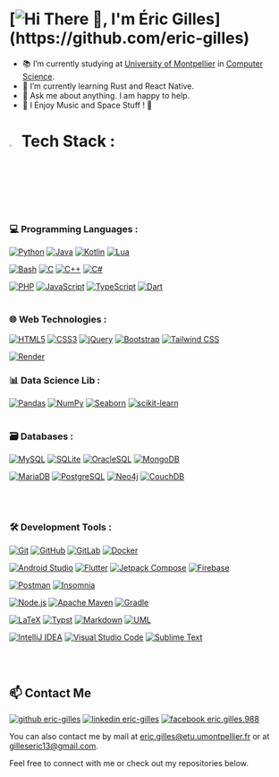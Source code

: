 # [![Hi There 👋, I'm Éric Gilles](https://readme-typing-svg.herokuapp.com?color=%0A78B1FF&font=Operator+Mono&size=35&pause=3000&vCenter=true&center=true&random=false&width=940&lines=Hi+There+%F0%9F%91%8B%2C+I'm+%C3%89ric+Gilles;Welcome+to+my+Github+page+!)](https://github.com/eric-gilles)  

- 📚 I’m currently studying at [University of Montpellier](https://sciences.edu.umontpellier.fr/) in [Computer Science](https://informatique-fds.edu.umontpellier.fr/).
- 🌱 I’m currently learning Rust and React Native.
- 💬 Ask me about anything. I am happy to help.
- 🎵 I Enjoy Music and Space Stuff ! 🚀
<!--- 📁 Check out my [Portfolio](https://eric-gilles.github.io/) ! --->

#

# [<img src="https://media2.giphy.com/media/QssGEmpkyEOhBCb7e1/giphy.gif?cid=ecf05e47a0n3gi1bfqntqmob8g9aid1oyj2wr3ds3mg700bl&rid=giphy.gif" width="3%">](https://github.com/eric-gilles) Tech Stack :

### 💻 Programming Languages :
[![Python](https://img.shields.io/badge/Python-3776AB?style=for-the-badge&logo=python&logoColor=white)](https://www.python.org/)
[![Java](https://img.shields.io/badge/Java-007396?style=for-the-badge&logo=openjdk&logoColor=white)](https://openjdk.java.net/)
[![Kotlin](https://img.shields.io/badge/Kotlin-0095D5?style=for-the-badge&logo=kotlin&logoColor=white)](https://kotlinlang.org/)
[![Lua](https://img.shields.io/badge/Lua-2C2D72?style=for-the-badge&logo=lua&logoColor=white)](https://www.lua.org/)

[![Bash](https://img.shields.io/badge/Bash-4EAA25?style=for-the-badge&logo=gnu-bash&logoColor=white)](https://www.gnu.org/software/bash/)
[![C](https://img.shields.io/badge/C-A8B9CC?style=for-the-badge&logo=c&logoColor=white)](https://www.iso.org/standard/74528.html)
[![C++](https://img.shields.io/badge/C++-00599C?style=for-the-badge&logo=c%2B%2B&logoColor=white)](https://isocpp.org/)
[![C#](https://img.shields.io/badge/C%23-239120?style=for-the-badge&logo=c-sharp&logoColor=white)](https://docs.microsoft.com/en-us/dotnet/csharp/)

[![PHP](https://img.shields.io/badge/PHP-777BB4?style=for-the-badge&logo=php&logoColor=white)](https://www.php.net/)
[![JavaScript](https://img.shields.io/badge/JavaScript-F7DF1E?style=for-the-badge&logo=javascript&logoColor=black)](https://developer.mozilla.org/en-US/docs/Web/JavaScript)
[![TypeScript](https://img.shields.io/badge/TypeScript-3178C6?style=for-the-badge&logo=typescript&logoColor=white)](https://www.typescriptlang.org/)
[![Dart](https://img.shields.io/badge/Dart-0175C2?style=for-the-badge&logo=dart&logoColor=white)](https://dart.dev/)<br/><br/>


### 🌐 Web Technologies :
[![HTML5](https://img.shields.io/badge/HTML5-E34F26?style=for-the-badge&logo=html5&logoColor=white)](https://developer.mozilla.org/en-US/docs/Web/HTML)
[![CSS3](https://img.shields.io/badge/CSS3-1572B6?style=for-the-badge&logo=css3&logoColor=white)](https://developer.mozilla.org/en-US/docs/Web/CSS)
[![jQuery](https://img.shields.io/badge/jQuery-0769AD?style=for-the-badge&logo=jquery&logoColor=white)](https://jquery.com/)
[![Bootstrap](https://img.shields.io/badge/Bootstrap-563D7C?style=for-the-badge&logo=bootstrap&logoColor=white)](https://getbootstrap.com/)
[![Tailwind CSS](https://img.shields.io/badge/Tailwind_CSS-38B2AC?style=for-the-badge&logo=tailwind-css&logoColor=white)](https://tailwindcss.com/)

[![Render](https://img.shields.io/badge/Render-333333?style=for-the-badge&logo=render&logoColor=white)](https://render.com/)


### 📊 Data Science Lib :
[![Pandas](https://img.shields.io/badge/Pandas-150458?style=for-the-badge&logo=pandas&logoColor=white)](https://pandas.pydata.org/)
[![NumPy](https://img.shields.io/badge/NumPy-013243?style=for-the-badge&logo=numpy&logoColor=white)](https://numpy.org/)
[![Seaborn](https://img.shields.io/badge/Seaborn-4EAE9C?style=for-the-badge&logo=seaborn&logoColor=white)](https://seaborn.pydata.org/)
[![scikit-learn](https://img.shields.io/badge/scikit_learn-F7931E?style=for-the-badge&logo=scikit-learn&logoColor=white)](https://scikit-learn.org/stable/)<br/><br/>


### 🗃️ Databases :
[![MySQL](https://img.shields.io/badge/MySQL-4479A1?style=for-the-badge&logo=mysql&logoColor=white)](https://www.mysql.com/)
[![SQLite](https://img.shields.io/badge/SQLite-003B57?style=for-the-badge&logo=sqlite&logoColor=white)](https://www.sqlite.org/index.html)
[![OracleSQL](https://img.shields.io/badge/OracleSQL-F80000?style=for-the-badge&logo=oracle&logoColor=white)](https://www.oracle.com/database/)
[![MongoDB](https://img.shields.io/badge/MongoDB-47A248?style=for-the-badge&logo=mongodb&logoColor=white)](https://www.mongodb.com/)

[![MariaDB](https://img.shields.io/badge/MariaDB-003545?style=for-the-badge&logo=mariadb&logoColor=white)](https://mariadb.org/)
[![PostgreSQL](https://img.shields.io/badge/PostgreSQL-336791?style=for-the-badge&logo=postgresql&logoColor=white)](https://www.postgresql.org/)
[![Neo4j](https://img.shields.io/badge/Neo4j-008CC1?style=for-the-badge&logo=neo4j&logoColor=white)](https://neo4j.com/)
[![CouchDB](https://img.shields.io/badge/CouchDB-D9A73F?style=for-the-badge&logo=apache-couchdb&logoColor=white)](https://couchdb.apache.org/)

<br/><br/>


### 🛠️ Development Tools :
[![Git](https://img.shields.io/badge/Git-F05032?style=for-the-badge&logo=git&logoColor=white)](https://git-scm.com/)
[![GitHub](https://img.shields.io/badge/GitHub-181717?style=for-the-badge&logo=github&logoColor=white)](https://github.com)
[![GitLab](https://img.shields.io/badge/GitLab-FCA121?style=for-the-badge&logo=gitlab&logoColor=white)](https://gitlab.com/)
[![Docker](https://img.shields.io/badge/Docker-2496ED?style=for-the-badge&logo=docker&logoColor=white)](https://www.docker.com/)

[![Android Studio](https://img.shields.io/badge/Android_Studio-3DDC84?style=for-the-badge&logo=android-studio&logoColor=white)](https://developer.android.com/studio)
[![Flutter](https://img.shields.io/badge/Flutter-02569B?style=for-the-badge&logo=flutter&logoColor=white)](https://flutter.dev/)
[![Jetpack Compose](https://img.shields.io/badge/Jetpack_Compose-6200EE?style=for-the-badge&logo=android&logoColor=white)](https://developer.android.com/jetpack/compose)
[![Firebase](https://img.shields.io/badge/Firebase-FFCA28?style=for-the-badge&logo=firebase&logoColor=white)](https://firebase.google.com/)

[![Postman](https://img.shields.io/badge/Postman-FF6C37?style=for-the-badge&logo=postman&logoColor=white)](https://www.postman.com/)
[![Insomnia](https://img.shields.io/badge/Insomnia-5849BE?style=for-the-badge&logo=insomnia&logoColor=white)](https://insomnia.rest/)

[![Node.js](https://img.shields.io/badge/Node.js-339933?style=for-the-badge&logo=node.js&logoColor=white)](https://nodejs.org/en/)
[![Apache Maven](https://img.shields.io/badge/Apache_Maven-C71A36?style=for-the-badge&logo=apache-maven&logoColor=white)](https://maven.apache.org/)
[![Gradle](https://img.shields.io/badge/Gradle-02303A?style=for-the-badge&logo=gradle&logoColor=white)](https://gradle.org/)

[![LaTeX](https://img.shields.io/badge/LaTeX-008080?style=for-the-badge&logo=latex&logoColor=white)](https://www.latex-project.org/)
[![Typst](https://img.shields.io/badge/Typst-239DAD?style=for-the-badge&logo=typst&logoColor=fff)](https://typst.app/)
[![Markdown](https://img.shields.io/badge/Markdown-000000?style=for-the-badge&logo=markdown&logoColor=white)](https://www.markdownguide.org/)
[![UML](https://img.shields.io/badge/UML-000000?style=for-the-badge&logo=uml&logoColor=white)](https://www.uml.org/)

[![IntelliJ IDEA](https://img.shields.io/badge/IntelliJ_IDEA-000000?style=for-the-badge&logo=intellij-idea&logoColor=white)](https://www.jetbrains.com/idea/)
[![Visual Studio Code](https://img.shields.io/badge/Visual_Studio_Code-007ACC?style=for-the-badge&logo=visual-studio-code&logoColor=white)](https://code.visualstudio.com/)
[![Sublime Text](https://img.shields.io/badge/Sublime_Text-FF9800?style=for-the-badge&logo=sublime-text&logoColor=white)](https://www.sublimetext.com/)

<br/><br/>



## 📫 Contact Me
[![github eric-gilles](https://img.shields.io/badge/GitHub-100000?style=for-the-badge&logo=github&logoColor=white)](https://github.com/eric-gilles)
[![linkedin eric-gilles](https://img.shields.io/badge/LinkedIn-0077B5?style=for-the-badge&logo=linkedin&logoColor=white)](https://linkedin.com/in/eric-gilles1)
[![facebook eric.gilles.988](https://img.shields.io/badge/Facebook-1877F2?style=for-the-badge&logo=facebook&logoColor=white)](https://www.facebook.com/eric.gilles.988)
 
You can also contact me by mail at [eric.gilles@etu.umontpellier.fr](mailto:eric.gilles@etu.umontpellier.fr) or at [gilleseric13@gmail.com](mailto:gilleseric13@gmail.com).

Feel free to connect with me or check out my repositories below.
